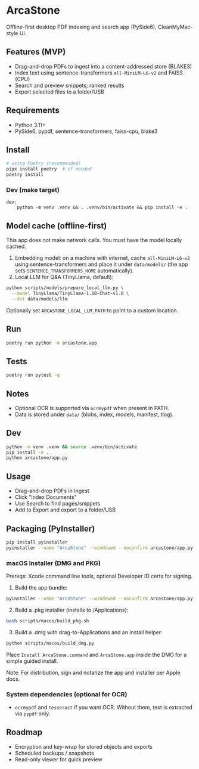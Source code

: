 # ArcaStone

Offline-first desktop PDF indexing and search app (PySide6), CleanMyMac-style UI.

## Features (MVP)
- Drag-and-drop PDFs to ingest into a content-addressed store (BLAKE3)
- Index text using sentence-transformers `all-MiniLM-L6-v2` and FAISS (CPU)
- Search and preview snippets; ranked results
- Export selected files to a folder/USB

## Requirements
- Python 3.11+
- PySide6, pypdf, sentence-transformers, faiss-cpu, blake3

## Install
```bash
# using Poetry (recommended)
pipx install poetry  # if needed
poetry install
```

### Dev (make target)
```make
dev:
	python -m venv .venv && . .venv/bin/activate && pip install -e .
```

## Model cache (offline-first)
This app does not make network calls. You must have the model locally cached.

1. Embedding model: on a machine with internet, cache `all-MiniLM-L6-v2` using sentence-transformers and place it under `data/models/` (the app sets `SENTENCE_TRANSFORMERS_HOME` automatically).
2. Local LLM for Q&A (TinyLlama, default):
```bash
python scripts/models/prepare_local_llm.py \
  --model TinyLlama/TinyLlama-1.1B-Chat-v1.0 \
  --dst data/models/llm
```
Optionally set `ARCASTONE_LOCAL_LLM_PATH` to point to a custom location.

## Run
```bash
poetry run python -m arcastone.app
```

## Tests
```bash
poetry run pytest -q
```

## Notes
- Optional OCR is supported via `ocrmypdf` when present in PATH.
- Data is stored under `data/` (blobs, index, models, manifest, tlog).

## Dev
```bash
python -m venv .venv && source .venv/bin/activate
pip install -e .
python arcastone/app.py
```

## Usage
- Drag-and-drop PDFs in Ingest
- Click "Index Documents"
- Use Search to find pages/snippets
- Add to Export and export to a folder/USB

## Packaging (PyInstaller)
```bash
pip install pyinstaller
pyinstaller --name "ArcaStone" --windowed --noconfirm arcastone/app.py
```

### macOS Installer (DMG and PKG)

Prereqs: Xcode command line tools, optional Developer ID certs for signing.

1. Build the app bundle:
```bash
pyinstaller --name "ArcaStone" --windowed --noconfirm arcastone/app.py
```

2. Build a .pkg installer (installs to /Applications):
```bash
bash scripts/macos/build_pkg.sh
```

3. Build a .dmg with drag-to-Applications and an install helper:
```bash
python scripts/macos/build_dmg.py
```
Place `Install ArcaStone.command` and `ArcaStone.app` inside the DMG for a simple guided install.

Note: For distribution, sign and notarize the app and installer per Apple docs.

### System dependencies (optional for OCR)
- `ocrmypdf` and `tesseract` if you want OCR. Without them, text is extracted via `pypdf` only.

## Roadmap
- Encryption and key-wrap for stored objects and exports
- Scheduled backups / snapshots
- Read-only viewer for quick preview